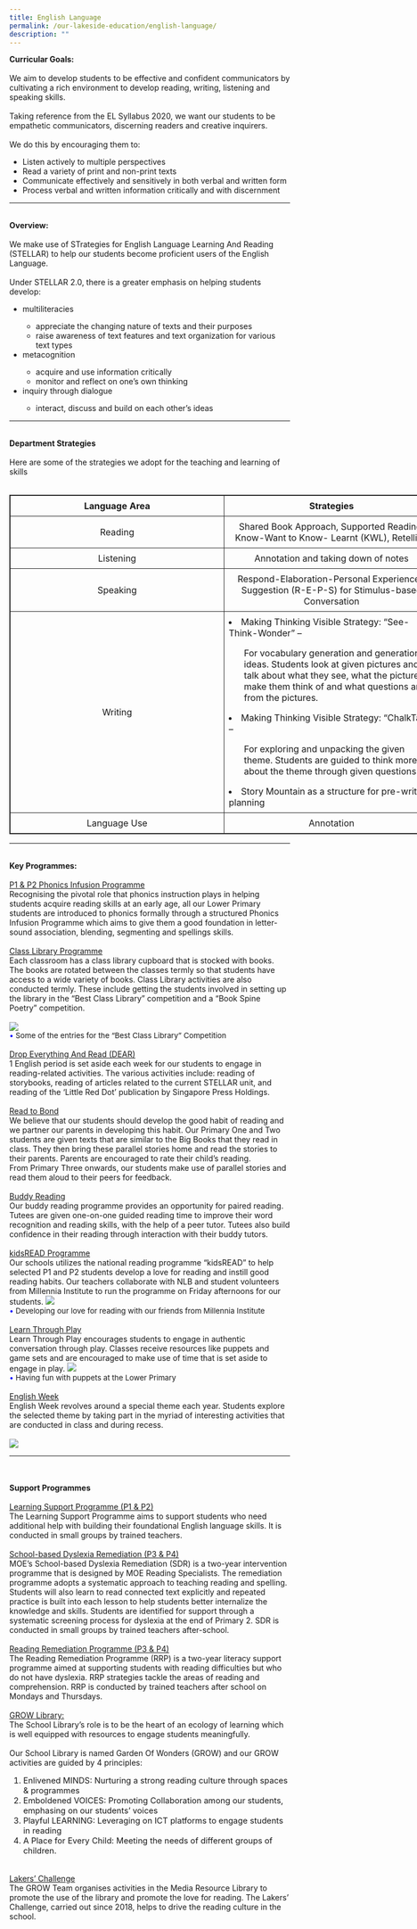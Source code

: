 ```yaml
---
title: English Language
permalink: /our-lakeside-education/english-language/
description: ""
---
```

<b>Curricular Goals:</b>
<br><br>
We aim to develop students to be effective and confident communicators by cultivating a rich environment to develop reading, writing, listening and speaking skills.<br><br>
Taking reference from the EL Syllabus 2020, we want our students to be empathetic communicators, discerning readers and creative inquirers. 
<br><br>
We do this by encouraging them to:
<ul>
<li>Listen actively to multiple perspectives</li>
<li>Read a variety of print and non-print texts</li>
<li>Communicate effectively and sensitively in both verbal and written form</li><li>Process verbal and written information critically and with discernment</li>
</ul>
<hr><br>
<b>Overview:</b>
<br><br>
We make use of STrategies for English Language Learning And Reading (STELLAR) to help our students become proficient users of the English Language. 
<br><br>
Under STELLAR 2.0, there is a greater emphasis on helping students develop:
<ul>
<li>multiliteracies</li> 
<ul><li>appreciate the changing nature of texts and their purposes</li> 
<li>raise awareness of text features and text organization for various text types</li></ul> 
<li>metacognition</li> 
<ul>
<li>acquire and use information critically</li>
<li>monitor and reflect on one’s own thinking</li>
</ul> 
<li>inquiry through dialogue</li> 
<ul>
<li>interact, discuss and build on each other’s ideas</li>
</ul></ul>
<hr><br>
<b>Department Strategies</b>
<br><br>
Here are some of the strategies we adopt for the teaching and learning of skills
<br><br>
<table style="border: 1px solid rgb(42, 42, 42); width: 773px;"><tbody><tr>
<td width="386" style="padding: 8px; text-align: center; vertical-align: middle; border: 1px solid rgb(42, 42, 42);"><b>Language Area</b></td>
<td width="386" style="padding: 8px; text-align: center; vertical-align: middle; border: 1px solid rgb(42, 42, 42);"><b>Strategies</b></td></tr>
<tr>
<td width="386" style="padding: 8px; text-align: center; vertical-align: middle; border: 1px solid rgb(42, 42, 42);">Reading</td>
<td width="386" style="padding: 8px; text-align: center; vertical-align: middle; border: 1px solid rgb(42, 42, 42);">Shared Book Approach, Supported Reading, Know-Want to Know- Learnt (KWL), Retelling</td></tr>
<tr>
<td width="386" style="padding: 8px; text-align: center; vertical-align: middle; border: 1px solid rgb(42, 42, 42);">Listening</td>
<td width="386" style="padding: 8px; text-align: center; vertical-align: middle; border: 1px solid rgb(42, 42, 42);">Annotation and taking down of notes</td></tr>
<tr>
<td width="386" style="padding: 8px; text-align: center; vertical-align: middle; border: 1px solid rgb(42, 42, 42);">Speaking</td>
<td width="386" style="padding: 8px; text-align: center; vertical-align: middle; border: 1px solid rgb(42, 42, 42);">Respond-Elaboration-Personal Experience-Suggestion (R-E-P-S) for Stimulus-based Conversation</td></tr>
<tr>
<td width="386" style="padding: 8px; text-align: center; vertical-align: middle; border: 1px solid rgb(42, 42, 42);">Writing</td>
<td width="386" style="padding: 8px; text-align: left; vertical-align: middle; border: 1px solid rgb(42, 42, 42);"><li style="font-size:12pt;">Making Thinking Visible Strategy: “See-Think-Wonder” –</li><ul>For vocabulary generation and generation of ideas. Students look at given pictures and talk about what they see, what the pictures make them think of and what questions arise from the pictures.</ul><li style="font-size:12pt;">Making Thinking Visible Strategy: “ChalkTalk” –</li><ul>For exploring and unpacking the given theme. Students are guided to think more about the theme through given questions.</ul><li style="font-size:12pt;">Story Mountain as a structure for pre-writing planning</li></td></tr>
<tr>
<td width="386" style="padding: 8px; text-align: center; vertical-align: middle; border: 1px solid rgb(42, 42, 42);">Language Use</td>
<td width="386" style="padding: 8px; text-align: center; vertical-align: middle; border: 1px solid rgb(42, 42, 42);">Annotation</td></tr></tbody></table>
<hr><br>
<b>Key Programmes:</b><br><br>
<u>P1 &amp; P2 Phonics Infusion Programme</u><br>
Recognising the pivotal role that phonics instruction plays in helping students acquire reading skills at an early age, all our Lower Primary students are introduced to phonics formally through a structured Phonics Infusion Programme which aims to give them a good foundation in letter-sound association, blending, segmenting and spellings skills.
<br><br>
<u>Class Library Programme</u><br>
Each classroom has a class library cupboard that is stocked with books. The books are rotated between the classes termly so that students have access to a wide variety of books. Class Library activities are also conducted termly. These include getting the students involved in setting up the library in the “Best Class Library” competition and a “Book Spine Poetry” competition.<br><br>
<img src="/images/Department/01EL/EL1.png">
<br>
<span style="font-size:10pt;">
<span style="color:blue;">•</span> Some of the entries for the “Best Class Library” Competition</span>
<br><br>
<u>Drop Everything And Read (DEAR)</u><br>
1 English period is set aside each week for our students to engage in reading-related activities. The various activities include: reading of storybooks, reading of articles related to the current STELLAR unit, and reading of the ‘Little Red Dot’ publication by Singapore Press Holdings.
<br><br>
<u>Read to Bond</u><br>
We believe that our students should develop the good habit of reading and we partner our parents in developing this habit. Our Primary One and Two students are given texts that are similar to the Big Books that they read in class. They then bring these parallel stories home and read the stories to their parents. Parents are encouraged to rate their child’s reading.
<br>
From Primary Three onwards, our students make use of parallel stories and read them aloud to their peers for feedback.
<br><br>
<u>Buddy Reading</u><br>
Our buddy reading programme provides an opportunity for paired reading. Tutees are given one-on-one guided reading time to improve their word recognition and reading skills, with the help of a peer tutor. Tutees also build confidence in their reading through interaction with their buddy tutors.
<br><br>
<u>kidsREAD Programme</u><br>
Our schools utilizes the national reading programme “kidsREAD” to help selected P1 and P2 students develop a love for reading and instill good reading habits. Our teachers collaborate with NLB and student volunteers from Millennia Institute to run the programme on Friday afternoons for our students.
<img src="/images/Department/01EL/EL2.png">
<br>
<span style="font-size:10pt;">
<span style="color:blue;">•</span> Developing our love for reading with our friends from Millennia Institute</span>
<br><br>
<u>Learn Through Play</u><br>
Learn Through Play encourages students to engage in authentic conversation through play. Classes receive resources like puppets and game sets and are encouraged to make use of time that is set aside to engage in play.
<img src="/images/Department/01EL/EL3.png">
<br>
<span style="font-size:10pt;">
<span style="color:blue;">•</span> Having fun with puppets at the Lower Primary</span>
<br><br>
<u>English Week</u><br>
English Week revolves around a special theme each year. Students explore the selected theme by taking part in the myriad of interesting activities that are conducted in class and during recess.
<br><br>
<img src="/images/Department/01EL/el0004.png">
<hr><br><br>
<b>Support Programmes</b><br><br>
<u>Learning Support Programme (P1 &amp; P2)</u><br>
The Learning Support Programme aims to support students who need additional help with building their foundational English language skills. It is conducted in small groups by trained teachers.
<br><br>
<u>School-based Dyslexia Remediation (P3 &amp; P4)</u><br>
MOE’s School-based Dyslexia Remediation (SDR) is a two-year intervention programme that is designed by MOE Reading Specialists. The remediation programme adopts a systematic approach to teaching reading and spelling. Students will also learn to read connected text explicitly and repeated practice is built into each lesson to help students better internalize the knowledge and skills. Students are identified for support through a systematic screening process for dyslexia at the end of Primary 2. SDR is conducted in small groups by trained teachers after-school.
<br><br>
<u>Reading Remediation Programme (P3 &amp; P4)</u><br>
The Reading Remediation Programme (RRP) is a two-year literacy support programme aimed at supporting students with reading difficulties but who do not have dyslexia. RRP strategies tackle the areas of reading and comprehension. RRP is conducted by trained teachers after school on Mondays and Thursdays.
<br><br>
<u>GROW Library:</u> <br>
The School Library’s role is to be the heart of an ecology of learning which is well equipped with resources to engage students meaningfully.
<br><br>
Our School Library is named Garden Of Wonders (GROW) and our GROW activities are guided by 4 principles:
<ol style="font-size:11pt;">
<li>Enlivened MINDS: Nurturing a strong reading culture through spaces &amp; programmes</li>
<li>Emboldened VOICES: Promoting Collaboration among our students, emphasing on our students’ voices</li>
<li>Playful LEARNING: Leveraging on ICT platforms to engage students in reading</li>
<li>A Place for Every Child: Meeting the needs of different groups of children.</li></ol><br>
<u>Lakers’ Challenge</u><br>
The GROW Team organises activities in the Media Resource Library to promote the use of the library and promote the love for reading. The Lakers’ Challenge, carried out since 2018, helps to drive the reading culture in the school.
